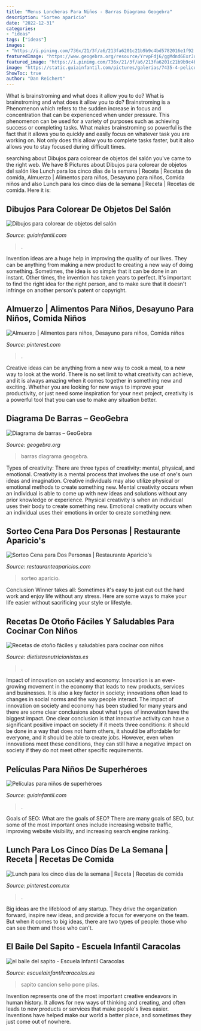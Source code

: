 ```yaml
---
title: "Menus Loncheras Para Niños - Barras Diagrama Geogebra"
description: "Sorteo aparicio"
date: "2022-12-31"
categories:
- "ideas"
tags: ["ideas"]
images:
- "https://i.pinimg.com/736x/21/3f/a6/213fa6201c21b9b9c4bd5782016e1f92.jpg"
featuredImage: "https://www.geogebra.org/resource/YrvpFdj6/ggMdnd6ExrJqR5J6/material-YrvpFdj6-thumb@l.png"
featured_image: "https://i.pinimg.com/736x/21/3f/a6/213fa6201c21b9b9c4bd5782016e1f92.jpg"
image: "https://static.guiainfantil.com/pictures/galerias/7435-4-peliculas-para-ninos-de-superheroes.jpg"
ShowToc: true
author: "Dan Reichert"
---
```



What is brainstroming and what does it allow you to do?
What is brainstroming and what does it allow you to do? Brainstroming is a Phenomenon which refers to the sudden increase in focus and concentration that can be experienced when under pressure. This phenomenon can be used for a variety of purposes such as achieving success or completing tasks. What makes brainstroming so powerful is the fact that it allows you to quickly and easily focus on whatever task you are working on. Not only does this allow you to complete tasks faster, but it also allows you to stay focused during difficult times.

	

		
searching about Dibujos para colorear de objetos del salón you've came to the right web. We have 8 Pictures about Dibujos para colorear de objetos del salón like Lunch para los cinco días de la semana | Receta | Recetas de comida, Almuerzo | Alimentos para niños, Desayuno para niños, Comida niños and also Lunch para los cinco días de la semana | Receta | Recetas de comida. Here it is:
		
    
## Dibujos Para Colorear De Objetos Del Salón

<img loading=lazy src="https://static.guiainfantil.com/pictures/galerias/5793-4-dibujos-para-colorear-de-objetos-del-salon.jpg" onerror="this.onerror=null;this.src='https://tse4.mm.bing.net/th?id=OIP.s8wg-Gn5n3T0gaolqGZS8wHaHa&amp;pid=15.1';" alt="Dibujos para colorear de objetos del salón">

_Source: guiainfantil.com_

>. 

	

Invention ideas are a huge help in improving the quality of our lives. They can be anything from making a new product to creating a new way of doing something. Sometimes, the idea is so simple that it can be done in an instant. Other times, the invention has taken years to perfect. It's important to find the right idea for the right person, and to make sure that it doesn't infringe on another person's patent or copyright.

    
## Almuerzo | Alimentos Para Niños, Desayuno Para Niños, Comida Niños

<img loading=lazy src="https://i.pinimg.com/736x/4b/65/96/4b6596706ebde9fa7f666396ad778a47--healthy-halloween-halloween-kids.jpg" onerror="this.onerror=null;this.src='https://tse3.mm.bing.net/th?id=OIP.Y9nN4R5cvNT3wXy_mB-wMwHaKF&amp;pid=15.1';" alt="Almuerzo | Alimentos para niños, Desayuno para niños, Comida niños">

_Source: pinterest.com_

>. 

	

Creative ideas can be anything from a new way to cook a meal, to a new way to look at the world. There is no set limit to what creativity can achieve, and it is always amazing when it comes together in something new and exciting. Whether you are looking for new ways to improve your productivity, or just need some inspiration for your next project, creativity is a powerful tool that you can use to make any situation better.

    
## Diagrama De Barras – GeoGebra

<img loading=lazy src="https://www.geogebra.org/resource/YrvpFdj6/ggMdnd6ExrJqR5J6/material-YrvpFdj6-thumb@l.png" onerror="this.onerror=null;this.src='https://tse1.mm.bing.net/th?id=OIP.YMNKdVIZJCZANo5sbJt-zAHaHu&amp;pid=15.1';" alt="Diagrama de barras – GeoGebra">

_Source: geogebra.org_

>barras diagrama geogebra. 

	

Types of creativity: There are three types of creativity: mental, physical, and emotional.
Creativity is a mental process that involves the use of one's own ideas and imagination. Creative individuals may also utilize physical or emotional methods to create something new. Mental creativity occurs when an individual is able to come up with new ideas and solutions without any prior knowledge or experience. Physical creativity is when an individual uses their body to create something new. Emotional creativity occurs when an individual uses their emotions in order to create something new.

    
## Sorteo Cena Para Dos Personas | Restaurante Aparicio&#039;s

<img loading=lazy src="https://www.restauranteaparicios.com/wp-content/uploads/2016/09/reservas.png" onerror="this.onerror=null;this.src='https://tse1.mm.bing.net/th?id=OIP.gcmbZIMpjylTff3WezaTtAHaEK&amp;pid=15.1';" alt="Sorteo Cena para Dos Personas | Restaurante Aparicio&#039;s">

_Source: restauranteaparicios.com_

>sorteo aparicio. 

	

Conclusion
Winner takes all: Sometimes it's easy to just cut out the hard work and enjoy life without any stress. Here are some ways to make your life easier without sacrificing your style or lifestyle.

    
## Recetas De Otoño Fáciles Y Saludables Para Cocinar Con Niños

<img loading=lazy src="https://www.dietistasnutricionistas.es/wp-content/uploads/2020/11/ninas-pequenas-cocinando.jpg" onerror="this.onerror=null;this.src='https://tse3.mm.bing.net/th?id=OIP.0Zw8P0Z0LzWetSVJtBsq5wHaE8&amp;pid=15.1';" alt="Recetas de otoño fáciles y saludables para cocinar con niños">

_Source: dietistasnutricionistas.es_

>. 

	

Impact of innovation on society and economy:
Innovation is an ever-growing movement in the economy that leads to new products, services and businesses. It is also a key factor in society; innovations often lead to changes in social norms and the way people interact. The impact of innovation on society and economy has been studied for many years and there are some clear conclusions about what types of innovation have the biggest impact. 
One clear conclusion is that innovative activity can have a significant positive impact on society if it meets three conditions: it should be done in a way that does not harm others, it should be affordable for everyone, and it should be able to create jobs. However, even when innovations meet these conditions, they can still have a negative impact on society if they do not meet other specific requirements.

    
## Películas Para Niños De Superhéroes

<img loading=lazy src="https://static.guiainfantil.com/pictures/galerias/7435-4-peliculas-para-ninos-de-superheroes.jpg" onerror="this.onerror=null;this.src='https://tse1.mm.bing.net/th?id=OIP.ExhUlgmV9ObW8B6SNvjwVQHaHa&amp;pid=15.1';" alt="Películas para niños de superhéroes">

_Source: guiainfantil.com_

>. 

	

Goals of SEO: What are the goals of SEO?
There are many goals of SEO, but some of the most important ones include increasing website traffic, improving website visibility, and increasing search engine ranking.

    
## Lunch Para Los Cinco Días De La Semana | Receta | Recetas De Comida

<img loading=lazy src="https://i.pinimg.com/736x/21/3f/a6/213fa6201c21b9b9c4bd5782016e1f92.jpg" onerror="this.onerror=null;this.src='https://tse3.mm.bing.net/th?id=OIP.SryNBUoaLYn9EpPgY7d5MAHaMW&amp;pid=15.1';" alt="Lunch para los cinco días de la semana | Receta | Recetas de comida">

_Source: pinterest.com.mx_

>. 

	

Big ideas are the lifeblood of any startup. They drive the organization forward, inspire new ideas, and provide a focus for everyone on the team. But when it comes to big ideas, there are two types of people: those who can see them and those who can't. 

    
## El Baile Del Sapito - Escuela Infantil Caracolas

<img loading=lazy src="https://escuelainfantilcaracolas.es/wp-content/uploads/2019/02/maxresdefault-1.jpg" onerror="this.onerror=null;this.src='https://tse3.mm.bing.net/th?id=OIP.gKXc35fdjcBSP9kTt84HLgHaEK&amp;pid=15.1';" alt="el baile del sapito - Escuela Infantil Caracolas">

_Source: escuelainfantilcaracolas.es_

>sapito cancion seño pone pilas. 

	

Invention represents one of the most important creative endeavors in human history. It allows for new ways of thinking and creating, and often leads to new products or services that make people's lives easier. Inventions have helped make our world a better place, and sometimes they just come out of nowhere.

